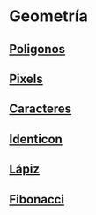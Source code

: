 # Geometría
## [Poligonos](d1polygons/README.md)
## [Pixels](d2pixels/README.md)
## [Caracteres](d3characters/README.md)
## [Identicon](d4identicon/README.md)
## [Lápiz](d5lápiz/README.md)
## [Fibonacci](d6fibonacci/README.md)